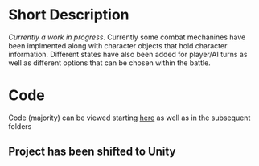 # Short Description
_Currently a work in progress_. Currently some combat mechanines have been implmented along with character objects that hold character information. Different states have also been added for player/AI turns as well as different options that can be chosen within the battle.

# Code
Code (majority) can be viewed starting [here](https://github.com/vmmirabella/projects/tree/master/Cards%20of%20Magic/Appliction/TurnBasedBattle/scripts) as well as in the subsequent folders

## Project has been shifted to Unity



